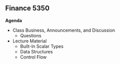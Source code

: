 ## Finance 5350 

**Agenda**

* Class Business, Announcements, and Discussion 
    - Questions
* Lecture Material
    - Built-In Scalar Types
    - Data Structures
    - Control Flow